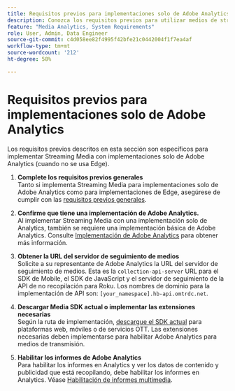```yaml
---
title: Requisitos previos para implementaciones solo de Adobe Analytics
description: Conozca los requisitos previos para utilizar medios de streaming con implementaciones solo de Adobe Analytics
feature: "Media Analytics, System Requirements"
role: User, Admin, Data Engineer
source-git-commit: c4d058ee82f4995f42bfe21c0442004f1f7ea4af
workflow-type: tm+mt
source-wordcount: '212'
ht-degree: 58%

---
```


# Requisitos previos para implementaciones solo de Adobe Analytics

Los requisitos previos descritos en esta sección son específicos para implementar Streaming Media con implementaciones solo de Adobe Analytics (cuando no se usa Edge).

1. **Complete los requisitos previos generales**<br>
Tanto si implementa Streaming Media para implementaciones solo de Adobe Analytics como para implementaciones de Edge, asegúrese de cumplir con las [requisitos previos generales](/help/getting-started/prereqs.md).

1. **Confirme que tiene una implementación de Adobe Analytics.**<br>
Al implementar Streaming Media con una implementación solo de Analytics, también se requiere una implementación básica de Adobe Analytics. Consulte [Implementación de Adobe Analytics](https://experienceleague.adobe.com/docs/analytics/implementation/home.html?lang=es) para obtener más información.

1. **Obtener la URL del servidor de seguimiento de medios**<br>
Solicite a su representante de Adobe Analytics la URL del servidor de seguimiento de medios. Esta es la `collection-api-server` URL para el SDK de Mobile, el SDK de JavaScript y el servidor de seguimiento de la API de no recopilación para Roku. Los nombres de dominio para la implementación de API son: `[your_namespace].hb-api.omtrdc.net`.

1. **Descargar Media SDK actual o implementar las extensiones necesarias**<br>
Según la ruta de implementación, [descargue el SDK actual](/help/getting-started/download-sdks.md) para plataformas web, móviles o de servicios OTT. Las extensiones necesarias deben implementarse para habilitar Adobe Analytics para medios de transmisión.

1. **Habilitar los informes de Adobe Analytics**<br>
Para habilitar los informes en Analytics y ver los datos de contenido y publicidad que está recopilando, debe habilitar los informes en Analytics. Véase [Habilitación de informes multimedia](/help/reporting/media-reports-enable.md).
